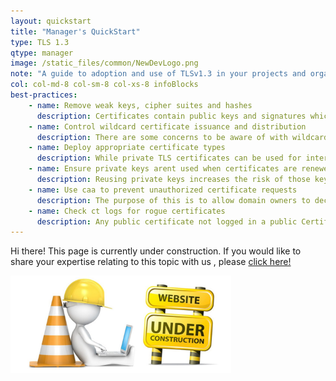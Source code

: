 ```yaml
---
layout: quickstart
title: "Manager's QuickStart"
type: TLS 1.3
qtype: manager
image: /static_files/common/NewDevLogo.png
note: "A guide to adoption and use of TLSv1.3 in your projects and organization."
col: col-md-8 col-sm-8 col-xs-8 infoBlocks
best-practices:
    - name: Remove weak keys, cipher suites and hashes
      description: Certificates contain public keys and signatures which could be vulnerable to attacks. Certificates with key lengths less than 2048 bits or that use older hashing algorithms like MD5 or SHA-1 are no longer permitted on public web servers. However, you might find these on your internal websites. If so, it’s vital that you upgrade them.
    - name: Control wildcard certificate issuance and distribution
      description: There are some concerns to be aware of with wildcard certificates. For one, if the private key of a wildcard certificate is stolen, attackers can then impersonate any system within that domain space. Another concern is that, if the wildcard is compromised, then you have to revoke and reissue all copies of the certificate at all locations where it has been installed. The more copies you have, the greater the headache.
    - name: Deploy appropriate certificate types
      description: While private TLS certificates can be used for internal systems, the private root must be successfully propagated to users. If you are securing a public site, we recommend either an OV or EV certificate. DV certificates are never recommended for sites transacting sensitive information.
    - name: Ensure private keys arent used when certificates are renewed
      description: Reusing private keys increases the risk of those keys being compromised.
    - name: Use caa to prevent unauthorized certificate requests
      description: The purpose of this is to allow domain owners to declare which CAs are allowed to issue a certificate for their domain. CAA also provides a way to receive notifications in case someone requests a certificate from an unauthorized CA.
    - name: Check ct logs for rogue certificates
      description: Any public certificate not logged in a public Certificate Transparency (CT) log will not be trusted by browsers. You can use a CT monitor to detect rogue certificates— much like a credit report—to quickly identify and remediate rogue certificates.
---
```


Hi there! This page is currently under construction. If you would like to share your expertise relating to this topic with us , please <a href="CONTRIBUTING-template.md">click here!</a>

<img src="/static_files/common/under_construction.jpg" style="width:70%;height:70%;" alt="under construction image">
